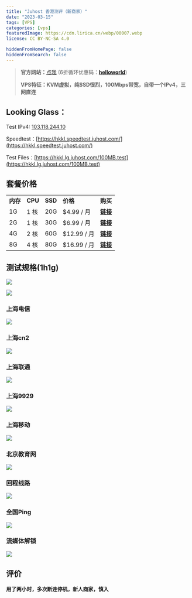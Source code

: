 ```yaml
---
title: "Juhost 香港测评（新商家）"
date: "2023-03-15"
tags: [VPS]
categories: [vps]
featuredImage: https://cdn.lirica.cn/webp/00007.webp
license: CC BY-NC-SA 4.0

hiddenFromHomePage: false
hiddenFromSearch: false
---
```


> **官方网站：**[点我](https://members.juhost.com/aff.php?aff=23) (6折循环优惠码：**[helloworld](https://members.juhost.com/aff.php?aff=23)**)
> 
> **VPS特征：KVM虚拟，纯SSD很烈，100Mbps带宽，自带一个IPv4，三网直连**

## **Looking Glass：**

Test IPv4: [103.118.244.10](https://hkkl.lg.juhost.com/)

Speedtest：[https://hkkl.speedtest.juhost.com/](https://hkkl.speedtest.juhost.com/)

Test Files：[https://hkkl.lg.juhost.com/100MB.test](https://hkkl.lg.juhost.com/100MB.test)

## 套餐价格

<table><tbody><tr><td><strong>内存</strong></td><td><strong>CPU</strong></td><td><strong>SSD</strong></td><td><strong>价格</strong></td><td><strong>购买</strong></td></tr><tr><td>1G</td><td>1 核</td><td>20G</td><td>$4.99 / 月</td><td><strong><a href="https://members.juhost.com/aff.php?aff=23&amp;pid=1" target="_blank" rel="noreferrer noopener">链接</a></strong></td></tr><tr><td>2G</td><td>1 核</td><td>30G</td><td>$6.99 / 月</td><td><strong><a href="https://members.juhost.com/aff.php?aff=23&amp;pid=2" target="_blank" rel="noreferrer noopener">链接</a></strong></td></tr><tr><td>4G</td><td>2 核</td><td>60G</td><td>$12.99 / 月</td><td><strong><a href="https://members.juhost.com/aff.php?aff=23&amp;pid=3" target="_blank" rel="noreferrer noopener">链接</a></strong></td></tr><tr><td>8G</td><td>4 核</td><td>80G</td><td>$16.99 / 月</td><td><strong><a href="https://members.juhost.com/aff.php?aff=23&amp;pid=4" target="_blank" rel="noreferrer noopener">链接</a></strong></td></tr></tbody></table>

## 测试规格(1h1g)

![](https://cdn.lirica.cn/wordpress/2023/03/image-23.png)

![](https://cdn.lirica.cn/wordpress/2023/03/image-24.png)

### 上海电信

![](https://cdn.lirica.cn/wordpress/2023/03/image-25.png)

### 上海cn2

![](https://cdn.lirica.cn/wordpress/2023/03/image-26.png)

### 上海联通

![](https://cdn.lirica.cn/wordpress/2023/03/image-27.png)

### 上海9929

![](https://cdn.lirica.cn/wordpress/2023/03/image-28.png)

### 上海移动

![](https://cdn.lirica.cn/wordpress/2023/03/image-29.png)

### 北京教育网

![](https://cdn.lirica.cn/wordpress/2023/03/image-30.png)

### 回程线路

![](https://cdn.lirica.cn/wordpress/2023/03/image-31.png)

### 全国Ping

![](https://cdn.lirica.cn/wordpress/2023/03/image-32.png)

### 流媒体解锁

![](https://cdn.lirica.cn/wordpress/2023/03/image-33.png)

## 评价

**用了两小时，多次断连停机，新人商家，慎入**
